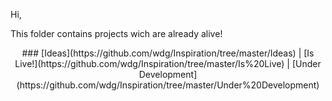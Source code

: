 Hi,

This folder contains projects wich are already alive!

<center>
### [Ideas](https://github.com/wdg/Inspiration/tree/master/Ideas) | [Is Live!](https://github.com/wdg/Inspiration/tree/master/Is%20Live) | [Under Development](https://github.com/wdg/Inspiration/tree/master/Under%20Development)
</center>